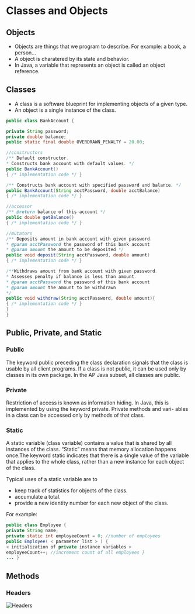 # Classes and Objects
## Objects
* Objects are things that we program to describe. For example: a book, a person...
* A object is charatered by its state and behavior.
* In Java, a variable that represents an object is called an object reference.
## Classes
* A class is a software blueprint for implementing objects of a given type.
* An object is a single instance of the class.
```Java
public class BankAccount {

private String password;
private double balance;
public static final double OVERDRAWN_PENALTY = 20.00;

//constructors
/** Default constructor.
* Constructs bank account with default values. */
public BankAccount()
{ /* implementation code */ }

/** Constructs bank account with specified password and balance. */
public BankAccount(String acctPassword, double acctBalance)
{ /* implementation code */ }

//accessor
/** @return balance of this account */
public double getBalance()
{ /* implementation code */ }

//mutators
/** Deposits amount in bank account with given password.
* @param acctPassword the password of this bank account
* @param amount the amount to be deposited */
public void deposit(String acctPassword, double amount)
{ /* implementation code */ }

/**Withdraws amount from bank account with given password.
* Assesses penalty if balance is less than amount.
* @param acctPassword the password of this bank account
* @param amount the amount to be withdrawn
*/
public void withdraw(String acctPassword, double amount){
{ /* implementation code */ }
}
}
```
## Public, Private, and Static
### Public
The keyword public preceding the class declaration signals that the class is usable by all client programs. If a class is not public, it can be used only by classes in its own package. In the AP Java subset, all classes are public.
### Private
 Restriction of access is known as information hiding. In Java, this is implemented by using the keyword private. Private methods and vari- ables in a class can be accessed only by methods of that class.
 ### Static
 A static variable (class variable) contains a value that is shared by all instances of the class. “Static” means that memory allocation happens once.The keyword static indicates that there is a single value of the variable that applies to the whole class, rather than a new instance for each object of the class.
 
 Typical uses of a static variable are to
 
 * keep track of statistics for objects of the class.
 *  accumulate a total.
 * provide a new identity number for each new object of the class.
 
 For example:
 ```Java
 public class Employee {
 private String name;
 private static int employeeCount = 0; //number of employees
 public Employee( < parameter list > ) {
 < initialization of private instance variables >
 employeeCount++; //increment count of all employees }
 ... }
 ```
 
 ## Methods
 ### Headers
 
![Headers](/Users/appa/Desktop/GitHub/AP-CS-Classwork/StudyingNotes/Method_Headers.png)
























